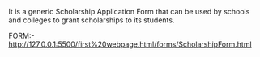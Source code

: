 It is a generic Scholarship Application Form that can be used by schools and colleges to grant scholarships to its students.

FORM:-  
http://127.0.0.1:5500/first%20webpage.html/forms/ScholarshipForm.html
